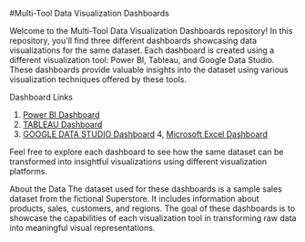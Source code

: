 #Multi-Tool Data Visualization Dashboards

Welcome to the Multi-Tool Data Visualization Dashboards repository! In this repository, you'll find three different dashboards showcasing data visualizations for the same dataset. Each dashboard is created using a different visualization tool: Power BI, Tableau, and Google Data Studio. These dashboards provide valuable insights into the dataset using various visualization techniques offered by these tools.

Dashboard Links

1. [Power BI Dashboard](https://github.com/apoorvm09/Superstore-Sales-Dashboard-in-Power-BI)
2. [TABLEAU Dashboard](https://github.com/apoorvm09/Superstore-Overall-Sales-Analysis-Dashboard-in-Tableau)
3. [GOOGLE DATA STUDIO Dashboard](https://github.com/apoorvm09/Superstore-Performance-Dashboard-in-Google-Data-Studio)
4, [Microsoft Excel Dashboard]()

Feel free to explore each dashboard to see how the same dataset can be transformed into insightful visualizations using different visualization platforms.

About the Data
The dataset used for these dashboards is a sample sales dataset from the fictional Superstore. It includes information about products, sales, customers, and regions. The goal of these dashboards is to showcase the capabilities of each visualization tool in transforming raw data into meaningful visual representations.
